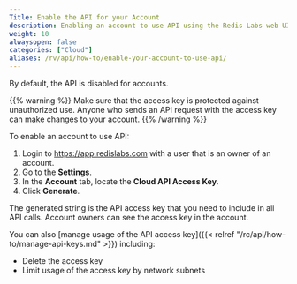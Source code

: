 ```yaml
---
Title: Enable the API for your Account
description: Enabling an account to use API using the Redis Labs web UI
weight: 10
alwaysopen: false
categories: ["Cloud"]
aliases: /rv/api/how-to/enable-your-account-to-use-api/
---
```

By default, the API is disabled for accounts.

{{% warning %}}
Make sure that the access key is protected against unauthorized use. Anyone who sends an API request with the access key can make changes to your account.
{{% /warning %}}

To enable an account to use API:

1. Login to <https://app.redislabs.com> with a user that is an owner of an account.
1. Go to the **Settings**.
1. In the **Account** tab, locate the **Cloud API Access Key**.
1. Click **Generate**.

The generated string is the API access key that you need to include in all API calls.
Account owners can see the access key in the account.

You can also [manage usage of the API access key]({{< relref "/rc/api/how-to/manage-api-keys.md" >}}) including:

- Delete the access key
- Limit usage of the access key by network subnets
